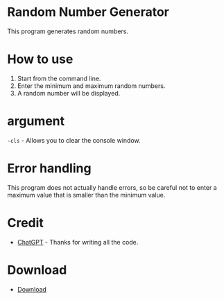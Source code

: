 # Random Number Generator
This program generates random numbers.

# How to use
1. Start from the command line.
2. Enter the minimum and maximum random numbers.
3. A random number will be displayed.

# argument
```-cls``` - Allows you to clear the console window.

# Error handling
This program does not actually handle errors, so be careful not to enter a maximum value that is smaller than the minimum value.

# Credit
* [ChatGPT](https://chat.openai.com/) - Thanks for writing all the code.

# Download
* [Download](https://github.com/YuuyaGitHub/Various-CPP-applications/raw/main/Random%20Number%20Generator/Release/Random%20Number%20Generator.exe)

